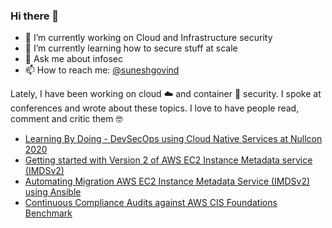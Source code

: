 ### Hi there 👋

- 🔭 I’m currently working on Cloud and Infrastructure security
- 🌱 I’m currently learning how to secure stuff at scale
- 💬 Ask me about infosec
- 📫 How to reach me: [@suneshgovind](https://twitter.com/suneshgovind)

Lately, I have been working on cloud ☁️ and container 🥊 security. I spoke at conferences and wrote about these topics. I love to have people read, comment and critic them 🤓

* [Learning By Doing - DevSecOps using Cloud Native Services at Nullcon 2020](https://devsecops-nullcon2020.netlify.app/)
* [Getting started with Version 2 of AWS EC2 Instance Metadata service (IMDSv2)](https://blog.appsecco.com/getting-started-with-version-2-of-aws-ec2-instance-metadata-service-imdsv2-2ad03a1f3650)
* [Automating Migration AWS EC2 Instance Metadata Service (IMDSv2) using Ansible](https://medium.com/appsecco/automating-migration-to-version-2-of-aws-ec2-instance-metadata-service-imdsv2-in-scale-c0e3e23f15f2)
* [Continuous Compliance Audits against AWS CIS Foundations Benchmark](https://medium.com/appsecco/continuous-compliance-audits-against-aws-cis-foundations-benchmark-98794649552f)
